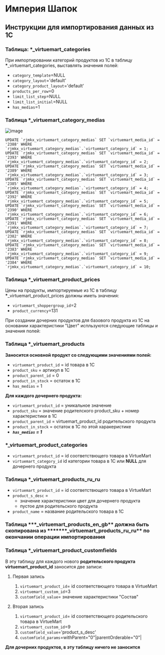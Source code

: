 # Империя Шапок

## Инструкции для импортирования данных из 1С

### Таблица: **\***\_virtuemart_categories

При импортировании категорий продуктов из 1С в таблицу **\***\_virtuemart_categories, выставлять значения полей:

- `category_template`=NULL
- `category_layout`='default'
- `category_product_layout`='default'
- `products_per_row`=0
- `limit_list_step`=NULL
- `limit_list_initial`=NULL
- `has_medias`=1

### Таблица **\***\_virtuemart_category_medias

![image](https://user-images.githubusercontent.com/14219112/199608474-0a3d6132-e117-4834-8eda-dabf8e859472.png)
```
UPDATE `rjmkx_virtuemart_category_medias` SET `virtuemart_media_id` = '2388' WHERE `rjmkx_virtuemart_category_medias`.`virtuemart_category_id` = 1;
UPDATE `rjmkx_virtuemart_category_medias` SET `virtuemart_media_id` = '2393' WHERE `rjmkx_virtuemart_category_medias`.`virtuemart_category_id` = 2;
UPDATE `rjmkx_virtuemart_category_medias` SET `virtuemart_media_id` = '2389' WHERE `rjmkx_virtuemart_category_medias`.`virtuemart_category_id` = 3;
UPDATE `rjmkx_virtuemart_category_medias` SET `virtuemart_media_id` = '2385' WHERE `rjmkx_virtuemart_category_medias`.`virtuemart_category_id` = 4;
UPDATE `rjmkx_virtuemart_category_medias` SET `virtuemart_media_id` = '2392' WHERE `rjmkx_virtuemart_category_medias`.`virtuemart_category_id` = 5;
UPDATE `rjmkx_virtuemart_category_medias` SET `virtuemart_media_id` = '2390' WHERE `rjmkx_virtuemart_category_medias`.`virtuemart_category_id` = 6;
UPDATE `rjmkx_virtuemart_category_medias` SET `virtuemart_media_id` = '2391' WHERE `rjmkx_virtuemart_category_medias`.`virtuemart_category_id` = 7;
UPDATE `rjmkx_virtuemart_category_medias` SET `virtuemart_media_id` = '2382' WHERE `rjmkx_virtuemart_category_medias`.`virtuemart_category_id` = 8;
UPDATE `rjmkx_virtuemart_category_medias` SET `virtuemart_media_id` = '2383' WHERE `rjmkx_virtuemart_category_medias`.`virtuemart_category_id` = 9;
UPDATE `rjmkx_virtuemart_category_medias` SET `virtuemart_media_id` = '2384' WHERE `rjmkx_virtuemart_category_medias`.`virtuemart_category_id` = 10;
```

### Таблица **\***\_virtuemart_product_prices

Цены на продукты, импортируемые из 1С в таблицу **\***\_virtuemart_product_prices должны иметь значения:

- `virtuemart_shoppergroup_id`=2
- `product_currency`=131

При создании дочерних продуктов для базового продукта из 1С на основании характеристики "Цвет" испльзуются следующие таблицы и значения полей:

### Таблица **\***\_virtuemart_products

**Заносится основной продукт со следующими значениями полей:**

- `virtuemart_product_id` = id товара в 1С
- `product_sku` = артикул в 1С
- `product_parent_id` = 0
- `product_in_stock` = остаток в 1С
- `has_medias` = 1

**Для каждого дочернего продукта:**

- `virtuemart_product_id` = уникальное значение
- `product_sku` = значение родителского product_sku + номер характеристики в 1С
- `product_parent_id` = virtuemart_product_id родительского продукта
- `product_in_stock` = остаток в 1С по этой харакеристике
- ***`has_medias` = 1***

### **\***\_virtuemart_product_categories

- `virtuemart_product_id` = id соответствющего товара в VirtueMart
- `virtuemart_category_id` id категории товара в 1С или **NULL** для дочернего продукта

### Таблица **\***\_virtuemart_products_ru_ru

- `virtuemart_product_id` = id соответствющего товара в VirtueMart
- `product_s_desc` =
  - значение характеристики цвет для дочернего продукта
  - пустое для родительского продукта
- `product_name` = название родительского товара в 1С

### Таблица **\*\*\***\_virtuemart_products_en_gb** должна быть скопирована из **\*****\_virtuemart_products_ru_ru\*\* по окончании операции импортирования

### Таблица **\***\_virtuemart_product_customfields

В эту таблицу для каждого нового **родительского продукта** **virtuemart_product_id** заносится две записи:

1. Первая запись

   1. `virtuemart_product_id`= id соответствющего товара в VirtueMart
   2. `virtuemart_custom_id`=3
   3. `customfield_value`= значение характеристики "Состав"

2. Вторая запись
   1. `virtuemart_product_id`= id соответствющего родительского товара в VirtueMart
   2. `virtuemart_custom_id`=9
   3. `customfield_value`='product_s_desc'
   4. `customfield_params`=withParent="0"|parentOrderable="0"|

**Для дочерних продуктов, в эту таблицу ничего не заносится**

